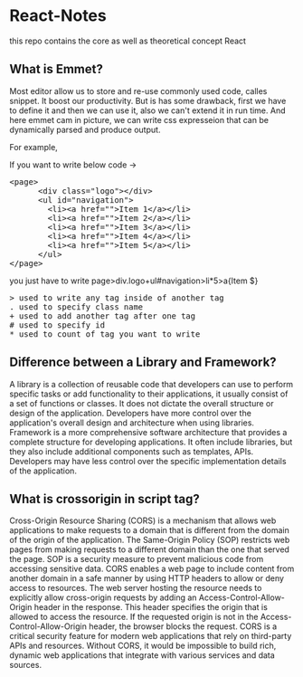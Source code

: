 # React-Notes
this repo contains the core as well as theoretical concept React

## What is Emmet?
Most editor allow us to store and re-use commonly used code, calles snippet. It boost our productivity. But is has some drawback, first we have to define it and then we can use it, also we can't extend it in run time.
And here emmet cam in picture, we can write css expresseion that can be dynamically parsed and produce output.

For example,

If you want to write below code ->
<pre>
&lt;page&gt;
      &lt;div class="logo"&gt;&lt;/div&gt;
      &lt;ul id="navigation"&gt;
        &lt;li&gt;&lt;a href=""&gt;Item 1&lt;/a&gt;&lt;/li&gt;
        &lt;li&gt;&lt;a href=""&gt;Item 2&lt;/a&gt;&lt;/li&gt;
        &lt;li&gt;&lt;a href=""&gt;Item 3&lt;/a&gt;&lt;/li&gt;
        &lt;li&gt;&lt;a href=""&gt;Item 4&lt;/a&gt;&lt;/li&gt;
        &lt;li&gt;&lt;a href=""&gt;Item 5&lt;/a&gt;&lt;/li&gt;
      &lt;/ul&gt;
&lt;/page&gt;
</pre>
you just have to write page>div.logo+ul#navigation>li*5>a{Item $}
<pre>
> used to write any tag inside of another tag
. used to specify class name
+ used to add another tag after one tag
# used to specify id
* used to count of tag you want to write
</pre>

## Difference between a Library and Framework?
A library is a collection of reusable code that developers can use to perform specific tasks or add functionality to their applications, it usually consist of a set of functions or classes. It does not dictate the overall structure or design of the application. Developers have more control over the application's overall design and architecture when using libraries.
Framework is a more comprehensive software architecture that provides a complete structure for developing applications. It often include libraries, but they also include additional components such as templates, APIs. Developers may have less control over the specific implementation details of the application.

##  What is crossorigin in script tag?
Cross-Origin Resource Sharing (CORS) is a mechanism that allows web applications to make requests to a domain that is different from the domain of the origin of the application. The Same-Origin Policy (SOP) restricts web pages from making requests to a different domain than the one that served the page. SOP is a security measure to prevent malicious code from accessing sensitive data.
CORS enables a web page to include content from another domain in a safe manner by using HTTP headers to allow or deny access to resources. The web server hosting the resource needs to explicitly allow cross-origin requests by adding an Access-Control-Allow-Origin header in the response. This header specifies the origin that is allowed to access the resource. If the requested origin is not in the Access-Control-Allow-Origin header, the browser blocks the request.
CORS is a critical security feature for modern web applications that rely on third-party APIs and resources. Without CORS, it would be impossible to build rich, dynamic web applications that integrate with various services and data sources.

